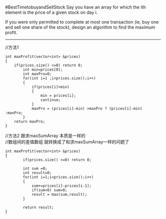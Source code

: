 #BestTimetobuyandSellStock
Say you have an array for which the ith element is the price of a given stock on day i.

If you were only permitted to complete at most one transaction (ie, buy one and sell one share of the stock), 
design an algorithm to find the maximum profit.


---






//方法1
```
int maxProfit(vector<int> &prices) 
{
    if(prices.size() <=0) return 0;
        int min=prices[0];
        int maxPro=0;
        for(int i=1 ;i<prices.size();i++)
        {
            if(prices[i]<min)
            {
                min = prices[i];
                continue;
            }
            maxPro = (prices[i]-min) >maxPro ? (prices[i]-min) :maxPro;
        }
    return maxPro;
}
```

//方法2 跟求maxSumArray 本质是一样的  
//数组间的差值数组 就转换成了和求maxSumArray一样的问题了
```
int maxProfit(vector<int> &prices) 
{
        if(prices.size() <=0) return 0;
        
        int sum =0;
        int result=0;
        for(int i=1;i<prices.size();i++)
        {
            sum+=prices[i]-prices[i-1];
            if(sum<0) sum=0;
            result = max(sum,result);
        }
        
        return result;
}
```

